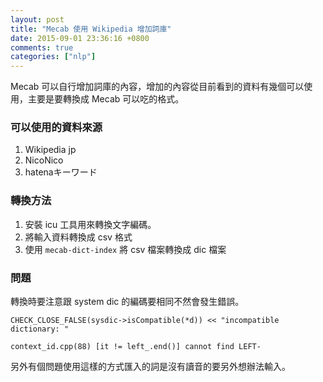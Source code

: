 ```yaml
---
layout: post
title: "Mecab 使用 Wikipedia 增加詞庫"
date: 2015-09-01 23:36:16 +0800
comments: true
categories: ["nlp"]
---
```


<!-- more -->


Mecab 可以自行增加詞庫的內容，增加的內容從目前看到的資料有幾個可以使用，主要是要轉換成
Mecab 可以吃的格式。

### 可以使用的資料來源

1. Wikipedia jp
2. NicoNico
3. hatenaキーワード

### 轉換方法

1. 安裝 icu 工具用來轉換文字編碼。
2. 將輸入資料轉換成 csv 格式
3. 使用 `mecab-dict-index` 將 csv 檔案轉換成 dic 檔案


### 問題
轉換時要注意跟 system dic 的編碼要相同不然會發生錯誤。

	CHECK_CLOSE_FALSE(sysdic->isCompatible(*d)) << "incompatible dictionary: "  

	context_id.cpp(88) [it != left_.end()] cannot find LEFT-

另外有個問題使用這樣的方式匯入的詞是沒有讀音的要另外想辦法輸入。